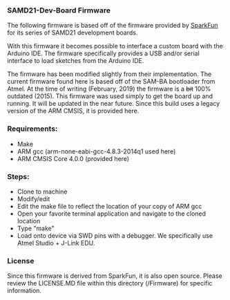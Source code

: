 ### SAMD21-Dev-Board Firmware

The following firmware is based off of the firmware provided by [SparkFun](https://www.sparkfun.com/) for its series of SAMD21 development boards.

With this firmware it becomes possible to interface a custom board with the Arduino IDE. The firmware specifically provides a USB and/or serial interface to load sketches from the Arduino IDE.

The firmware has been modified slightly from their implementation. The current firmware found here is based off of the SAM-BA bootloader from Atmel. At the time of writing (February, 2019) the firmware is a ~~bit~~ 100% outdated (2015). This firmware was used simply to get the board up and running. It will be updated in the near future. Since this build uses a legacy version of the ARM CMSIS, it is provided here. 

### Requirements:

- Make
- ARM gcc (arm-none-eabi-gcc-4.8.3-2014q1 used here)
- ARM CMSIS Core 4.0.0 (provided here)

### Steps:

- Clone to machine
- Modify/edit
- Edit the make file to reflect the location of your copy of ARM gcc
- Open your favorite terminal application and navigate to the cloned location
- Type "make"
- Load onto device via SWD pins with a debugger. We specifically use Atmel Studio + J-Link EDU.

### License

Since this firmware is derived from SparkFun, it is also open source. Please review the LICENSE.MD file within this directory (/Firmware) for specific information.